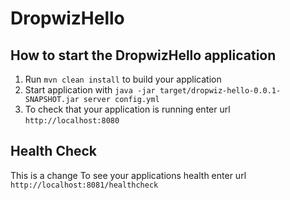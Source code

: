 # DropwizHello

How to start the DropwizHello application
---

1. Run `mvn clean install` to build your application
1. Start application with `java -jar target/dropwiz-hello-0.0.1-SNAPSHOT.jar server config.yml`
1. To check that your application is running enter url `http://localhost:8080`

Health Check
---

This is a change
To see your applications health enter url `http://localhost:8081/healthcheck`
